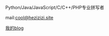 Python/Java/JavaScript/C/C++/PHP专业拼写者

mail:cool@hezizizi.site

[我的blog](https://hezizizi.site)
<!---
heziziziscool/heziziziscool is a ✨ special ✨ repository because its `README.md` (this file) appears on your GitHub profile.
You can click the Preview link to take a look at your changes.
--->
